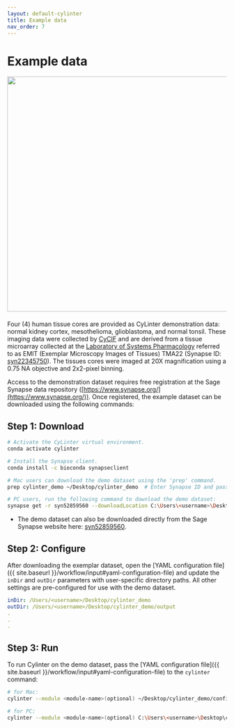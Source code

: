 ```yaml
---
layout: default-cylinter
title: Example data
nav_order: 7
---
```


# Example data

<img align="right" src="{{ site.baseurl }}/assets/images/cores.jpg" width="540" style="padding-left: 30px; padding-bottom: 20px;"> Four (4) human tissue cores are provided as CyLinter demonstration data: normal kidney cortex, mesothelioma, glioblastoma, and normal tonsil. These imaging data were collected by [CyCIF](https://www.cycif.org/) and are derived from a tissue microarray collected at the [Laboratory of Systems Pharmacology](https://labsyspharm.org/) referred to as EMIT (Exemplar Microscopy Images of Tissues) TMA22 (Synapse ID: [syn22345750](https://www.synapse.org/#!Synapse:syn22345750)). The tissues cores were imaged at 20X magnification using a 0.75 NA objective and 2x2-pixel binning.

Access to the demonstration dataset requires free registration at the Sage Synapse data repository ([https://www.synapse.org/](https://www.synapse.org/)). Once registered, the example dataset can be downloaded using the following commands:

## Step 1: Download
``` bash
# Activate the CyLinter virtual environment.
conda activate cylinter

# Install the Synapse client.
conda install -c bioconda synapseclient

# Mac users can download the demo dataset using the 'prep' command.
prep cylinter_demo ~/Desktop/cylinter_demo  # Enter Synapse ID and password when prompted.

# PC users, run the following command to download the demo dataset:  
synapse get -r syn52859560 --downloadLocation C:\Users\<username>\Desktop\cylinter_demo --multiThreaded
```
* The demo dataset can also be downloaded directly from the Sage Synapse website here: [syn52859560](https://www.synapse.org/#!Synapse:syn52859560).

## Step 2: Configure
After downloading the exemplar dataset, open the [YAML configuration file]({{ site.baseurl }}/workflow/input#yaml-configuration-file) and update the `inDir` and `outDir` parameters with user-specific directory paths. All other settings are pre-configured for use with the demo dataset.

```yaml
inDir: /Users/<username>/Desktop/cylinter_demo
outDir: /Users/<username>/Desktop/cylinter_demo/output
.
.
.
```

## Step 3: Run
To run Cylinter on the demo dataset, pass the [YAML configuration file]({{ site.baseurl }}/workflow/input#yaml-configuration-file) to the `cylinter` command:

``` bash
# for Mac:
cylinter --module <module-name>(optional) ~/Desktop/cylinter_demo/config.yml  

# for PC:
cylinter --module <module-name>(optional) C:\Users\<username>\Desktop\cylinter_demo\config.yml
```
